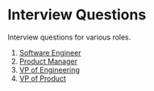 # Interview Questions

Interview questions for various roles.

1. [Software Engineer](software-engineer.md)
1. [Product Manager](product-manager.md)
1. [VP of Engineering](vp-engineering.md)
1. [VP of Product](vp-product.md)
